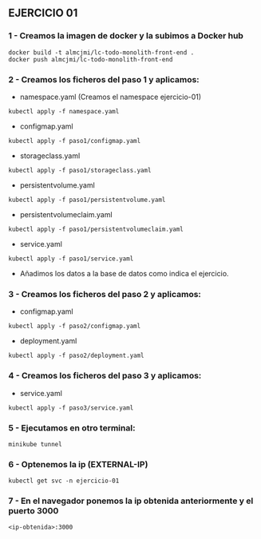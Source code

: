 ## EJERCICIO 01

### 1 - Creamos la imagen de docker y la subimos a Docker hub

```
docker build -t almcjmi/lc-todo-monolith-front-end .
docker push almcjmi/lc-todo-monolith-front-end
```

### 2 - Creamos los ficheros del paso 1 y aplicamos:

- namespace.yaml (Creamos el namespace ejercicio-01)

```
kubectl apply -f namespace.yaml
```

- configmap.yaml

```
kubectl apply -f paso1/configmap.yaml
```

- storageclass.yaml

```
kubectl apply -f paso1/storageclass.yaml
```

- persistentvolume.yaml

```
kubectl apply -f paso1/persistentvolume.yaml
```

- persistentvolumeclaim.yaml

```
kubectl apply -f paso1/persistentvolumeclaim.yaml
```

- service.yaml

```
kubectl apply -f paso1/service.yaml

```

- Añadimos los datos a la base de datos como indica el ejercicio.

### 3 - Creamos los ficheros del paso 2 y aplicamos:

- configmap.yaml

```
kubectl apply -f paso2/configmap.yaml
```

- deployment.yaml

```
kubectl apply -f paso2/deployment.yaml
```

### 4 - Creamos los ficheros del paso 3 y aplicamos:

- service.yaml

```
kubectl apply -f paso3/service.yaml
```

### 5 - Ejecutamos en otro terminal:

```
minikube tunnel
```

### 6 - Optenemos la ip (EXTERNAL-IP)

```
kubectl get svc -n ejercicio-01
```

### 7 - En el navegador ponemos la ip obtenida anteriormente y el puerto 3000

```
<ip-obtenida>:3000
```